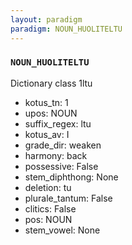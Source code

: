 ```yaml
---
layout: paradigm
paradigm: NOUN_HUOLITELTU
---
```

### ` NOUN_HUOLITELTU `

Dictionary class 1ltu
* kotus_tn: 1
* upos: NOUN
* suffix_regex: ltu
* kotus_av: I
* grade_dir: weaken
* harmony: back
* possessive: False
* stem_diphthong: None
* deletion: tu
* plurale_tantum: False
* clitics: False
* pos: NOUN
* stem_vowel: None
